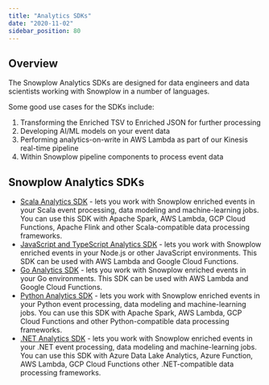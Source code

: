 ```yaml
---
title: "Analytics SDKs"
date: "2020-11-02"
sidebar_position: 80
---
```


## Overview

The Snowplow Analytics SDKs are designed for data engineers and data scientists working with Snowplow in a number of languages.

Some good use cases for the SDKs include:

1. Transforming the Enriched TSV to Enriched JSON for further processing
2. Developing AI/ML models on your event data
3. Performing analytics-on-write in AWS Lambda as part of our Kinesis real-time pipeline
4. Within Snowplow pipeline components to process event data

## Snowplow Analytics SDKs

- [Scala Analytics SDK](/docs/modeling-your-data/analytics-sdk/analytics-sdk-scala/) - lets you work with Snowplow enriched events in your Scala event processing, data modeling and machine-learning jobs. You can use this SDK with Apache Spark, AWS Lambda, GCP Cloud Functions, Apache Flink and other Scala-compatible data processing frameworks.
- [JavaScript and TypeScript Analytics SDK](/docs/modeling-your-data/analytics-sdk/analytics-sdk-javascript/) - lets you work with Snowplow enriched events in your Node.js or other JavaScript environments. This SDK can be used with AWS Lambda and Google Cloud Functions.
- [Go Analytics SDK](/docs/modeling-your-data/analytics-sdk/analytics-sdk-go/) - lets you work with Snowplow enriched events in your Go environments. This SDK can be used with AWS Lambda and Google Cloud Functions.
- [Python Analytics SDK](/docs/modeling-your-data/analytics-sdk/analytics-sdk-python/) - lets you work with Snowplow enriched events in your Python event processing, data modeling and machine-learning jobs. You can use this SDK with Apache Spark, AWS Lambda, GCP Cloud Functions and other Python-compatible data processing frameworks.
- [.NET Analytics SDK](/docs/modeling-your-data/analytics-sdk/analytics-sdk-net/) - lets you work with Snowplow enriched events in your .NET event processing, data modeling and machine-learning jobs. You can use this SDK with Azure Data Lake Analytics, Azure Function, AWS Lambda, GCP Cloud Functions other .NET-compatible data processing frameworks.
